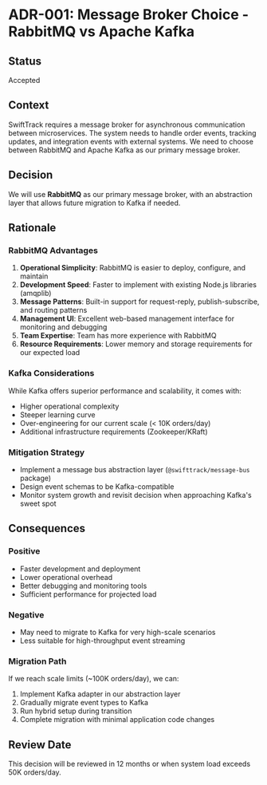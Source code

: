 # ADR-001: Message Broker Choice - RabbitMQ vs Apache Kafka

## Status

Accepted

## Context

SwiftTrack requires a message broker for asynchronous communication between microservices. The system needs to handle order events, tracking updates, and integration events with external systems. We need to choose between RabbitMQ and Apache Kafka as our primary message broker.

## Decision

We will use **RabbitMQ** as our primary message broker, with an abstraction layer that allows future migration to Kafka if needed.

## Rationale

### RabbitMQ Advantages

1. **Operational Simplicity**: RabbitMQ is easier to deploy, configure, and maintain
2. **Development Speed**: Faster to implement with existing Node.js libraries (amqplib)
3. **Message Patterns**: Built-in support for request-reply, publish-subscribe, and routing patterns
4. **Management UI**: Excellent web-based management interface for monitoring and debugging
5. **Team Expertise**: Team has more experience with RabbitMQ
6. **Resource Requirements**: Lower memory and storage requirements for our expected load

### Kafka Considerations

While Kafka offers superior performance and scalability, it comes with:

- Higher operational complexity
- Steeper learning curve
- Over-engineering for our current scale (< 10K orders/day)
- Additional infrastructure requirements (Zookeeper/KRaft)

### Mitigation Strategy

- Implement a message bus abstraction layer (`@swifttrack/message-bus` package)
- Design event schemas to be Kafka-compatible
- Monitor system growth and revisit decision when approaching Kafka's sweet spot

## Consequences

### Positive

- Faster development and deployment
- Lower operational overhead
- Better debugging and monitoring tools
- Sufficient performance for projected load

### Negative

- May need to migrate to Kafka for very high-scale scenarios
- Less suitable for high-throughput event streaming

### Migration Path

If we reach scale limits (~100K orders/day), we can:

1. Implement Kafka adapter in our abstraction layer
2. Gradually migrate event types to Kafka
3. Run hybrid setup during transition
4. Complete migration with minimal application code changes

## Review Date

This decision will be reviewed in 12 months or when system load exceeds 50K orders/day.
